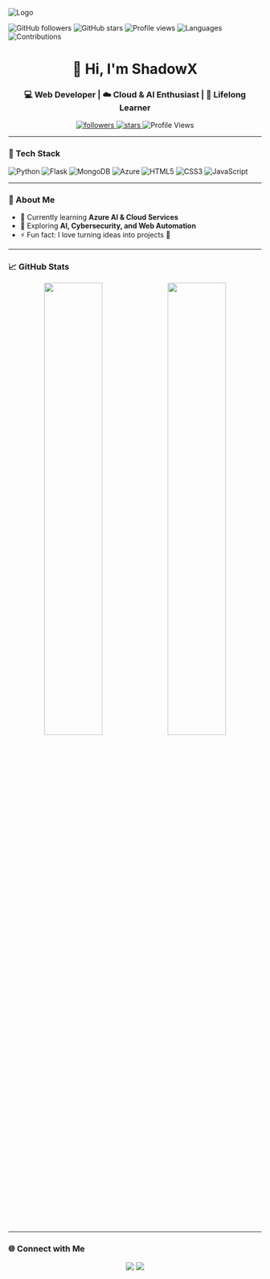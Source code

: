 
![Logo](https://dev-to-uploads.s3.amazonaws.com/uploads/articles/th5xamgrr6se0x5ro4g6.png)



![GitHub followers](https://img.shields.io/github/followers/kiluanostalgia?style=social)
![GitHub stars](https://img.shields.io/github/stars/kiluanostalgia?style=social)
![Profile views](https://komarev.com/ghpvc/?username=kiluanostalgia&color=blueviolet)
![Languages](https://img.shields.io/github/languages/top/kiluanostalgia/your-repo)
![Contributions](https://img.shields.io/badge/Contributions-Welcome-brightgreen)



<h1 align="center">👋 Hi, I'm ShadowX</h1>
<h3 align="center">💻 Web Developer | ☁️ Cloud & AI Enthusiast | 🧠 Lifelong Learner</h3>

<p align="center">
  <a href="https://github.com/kiluanostalgia?tab=followers">
    <img src="https://img.shields.io/github/followers/kiluanostalgia?label=Followers&style=social" alt="followers"/>
  </a>
  <a href="https://github.com/kiluanostalgia?tab=stars">
    <img src="https://img.shields.io/github/stars/kiluanostalgia?style=social" alt="stars"/>
  </a>
  <img src="https://komarev.com/ghpvc/?username=kiluanostalgia&color=blueviolet&style=flat-square" alt="Profile Views"/>
</p>

---

### 🚀 Tech Stack
![Python](https://img.shields.io/badge/Python-3776AB?style=for-the-badge&logo=python&logoColor=white)
![Flask](https://img.shields.io/badge/Flask-000000?style=for-the-badge&logo=flask&logoColor=white)
![MongoDB](https://img.shields.io/badge/MongoDB-47A248?style=for-the-badge&logo=mongodb&logoColor=white)
![Azure](https://img.shields.io/badge/Azure-0078D4?style=for-the-badge&logo=microsoft-azure&logoColor=white)
![HTML5](https://img.shields.io/badge/HTML5-E34F26?style=for-the-badge&logo=html5&logoColor=white)
![CSS3](https://img.shields.io/badge/CSS3-1572B6?style=for-the-badge&logo=css3&logoColor=white)
![JavaScript](https://img.shields.io/badge/JavaScript-F7E017?style=for-the-badge&logo=javascript&logoColor=black)

---

### 🧠 About Me
- 🔭 Currently learning **Azure AI & Cloud Services**
- 🌱 Exploring **AI, Cybersecurity, and Web Automation**
- ⚡ Fun fact: I love turning ideas into projects 🚀

---

### 📈 GitHub Stats
<p align="center">
  <img width="48%" src="https://github-readme-stats.vercel.app/api?username=kiluanostalgia&show_icons=true&theme=tokyonight" />
  <img width="48%" src="https://github-readme-streak-stats.herokuapp.com/?user=kiluanostalgia&theme=tokyonight" />
</p>

---

### 🌐 Connect with Me
<p align="center">
  <a href="mailto:kiluanostalgia@gmail.com"><img src="https://img.shields.io/badge/Gmail-D14836?style=for-the-badge&logo=gmail&logoColor=white"/></a>
  <a href="https://linkedin.com/in/kilua"><img src="https://img.shields.io/badge/LinkedIn-0077B5?style=for-the-badge&logo=linkedin&logoColor=white"/></a>
</p>


